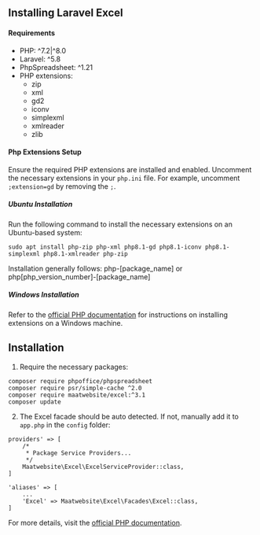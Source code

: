 ## Installing Laravel Excel

#### Requirements

- PHP: ^7.2\|^8.0
- Laravel: ^5.8
- PhpSpreadsheet: ^1.21
- PHP extensions:
    - zip 
    - xml 
    - gd2 
    - iconv 
    - simplexml 
    - xmlreader 
    - zlib 

#### Php Extensions Setup

Ensure the required PHP extensions are installed and enabled. Uncomment the necessary extensions in your `php.ini` file. For example, uncomment `;extension=gd` by removing the `;`.

##### Ubuntu Installation
Run the following command to install the necessary extensions on an Ubuntu-based system:
```
sudo apt install php-zip php-xml php8.1-gd php8.1-iconv php8.1-simplexml php8.1-xmlreader php-zip
```
Installation generally follows: php-[package_name] or php[php_version_number]-[package_name]

##### Windows Installation
Refer to the [official PHP documentation](https://www.php.net/manual/en/install.pecl.windows.php) for instructions on installing extensions on a Windows machine.

## Installation

 1. Require the necessary packages:
```
composer require phpoffice/phpspreadsheet
composer require psr/simple-cache ^2.0
composer require maatwebsite/excel:^3.1
composer update
```

2. The Excel facade should be auto detected. If not, manually add it to `app.php` in the `config` folder:

```
providers' => [
    /*
     * Package Service Providers...
     */
    Maatwebsite\Excel\ExcelServiceProvider::class,
]
```


```
'aliases' => [
    ...
    'Excel' => Maatwebsite\Excel\Facades\Excel::class,
]
```

For more details, visit the [official PHP documentation](https://www.php.net/manual/en/install.pecl.windows.php).
